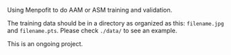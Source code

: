 Using Menpofit to do AAM or ASM training and validation.

The training data should be in a directory as organized as this: `filename.jpg` and `filename.pts`. Please check `./data/` to see an example.

This is an ongoing project.